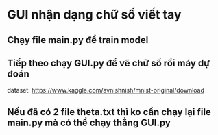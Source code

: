 # GUI nhận dạng chữ số viết tay
## Chạy file main.py để train model
## Tiếp theo chạy GUI.py để vẽ chữ số rồi máy dự đoán

dataset: https://www.kaggle.com/avnishnish/mnist-original/download
## Nếu đã có 2 file theta.txt thì ko cần chạy lại file main.py mà có thể chạy thẳng GUI.py
